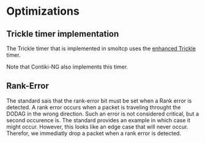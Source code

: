 # Optimizations


<!--## DODAG Configuration in DIO-->

<!--DIO messages MAY contain a DODAG configuration option (16 bytes).-->
<!--In smoltcp, we only add this option when a multicast DIO message is sent when the Trickle timer is in the first interval.-->
<!--A Trickle timer is in the first interval at startup or when it is reset.-->

<!--When a node receives a DIO without the DODAG Configuration option as a response on a multicast DIS,-->
<!--the node will send a unicast DIS.-->
<!--Responding on a unicast DIS is always a unicast DIO containing a DODAG Configuration option.-->

<!--It is important for a node to receive a DODAG Configuration option when it has never joined a network.-->
<!--This option contains information related to the objective function and trickle timer.-->

<!--If the objective function is different, this node can only join as a leaf and not act as a router in the network.-->

<!--Note that Contiki-NG always sends DIO messages containing a DODAG Configuration option.-->
<!--However, we think that this is a (tiny) waste of power.-->
<!--This is something that we need to measure.-->


## Trickle timer implementation

The Trickle timer that is implemented in smoltcp uses the [enhanced Trickle](https://d1wqtxts1xzle7.cloudfront.net/71402623/E-Trickle_Enhanced_Trickle_Algorithm_for20211005-2078-1ckh34a.pdf?1633439582=&response-content-disposition=inline%3B+filename%3DE_Trickle_Enhanced_Trickle_Algorithm_for.pdf&Expires=1690468547&Signature=GWAtYVYOGyXrGmy~PHBDmcjxtgjGv93RuCCTxDcW1x3gWIlGw2DIxXMXluHJhO5vcR8HR~4qW5zMUmYw0fcrYvvoWrbBOAVxWs5MVF3gr8rTFsenuuSdG9Gi8OQFHnHjG8-p7~0RfHlGU5hxednaKu-dt5ECfzhsCfbfeTTCRk4Zm~CjDW4eAimwRpxuGZ9SWoySnnbOCurAtijdcdqw~YVuJV5M7VunKXgDPjEyEnCEAuwpLurPMvg7sAOpJeOaM7Yz7qCvGAe-oG9Cr8xE805TCxCcWRkOlKQHWFq6r1bK3htwgESB6iumT7Y28IbFvCYQZ7gpFviIH13jBeXFNA__&Key-Pair-Id=APKAJLOHF5GGSLRBV4ZA) timer.

Note that Contiki-NG also implements this timer.

## Rank-Error 

The standard sais that the rank-error bit must be set when a Rank error is detected.
A rank error occurs when a packet is traveling throught the DODAG in the wrong direction.
Such an error is not considered critical, but a second occurence is.
The standard provides an example in which case it might occur.
However, this looks like an edge case that will never occur.
Therefor, we immediatly drop a packet when a rank error is detected.
